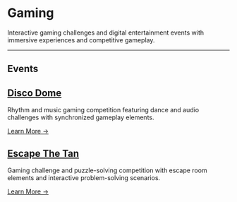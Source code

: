 # Gaming

Interactive gaming challenges and digital entertainment events with immersive experiences and competitive gameplay.

---

## Events

## [Disco Dome](./gaming/disco-dome)
Rhythm and music gaming competition featuring dance and audio challenges with synchronized gameplay elements.

[Learn More →](./gaming/disco-dome)

## [Escape The Tan](./gaming/escape-the-tan)
Gaming challenge and puzzle-solving competition with escape room elements and interactive problem-solving scenarios.

[Learn More →](./gaming/escape-the-tan)